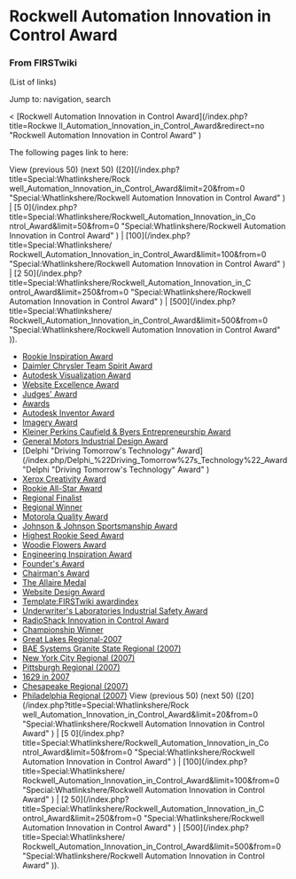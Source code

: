 # Rockwell Automation Innovation in Control Award

### From FIRSTwiki

(List of links)

Jump to: navigation, search

&lt; [Rockwell Automation Innovation in Control Award](/index.php?title=Rockwe
ll_Automation_Innovation_in_Control_Award&redirect=no "Rockwell Automation
Innovation in Control Award" )  

The following pages link to here:

View (previous 50) (next 50) ([20](/index.php?title=Special:Whatlinkshere/Rock
well_Automation_Innovation_in_Control_Award&limit=20&from=0
"Special:Whatlinkshere/Rockwell Automation Innovation in Control Award" ) | [5
0](/index.php?title=Special:Whatlinkshere/Rockwell_Automation_Innovation_in_Co
ntrol_Award&limit=50&from=0 "Special:Whatlinkshere/Rockwell Automation
Innovation in Control Award" ) | [100](/index.php?title=Special:Whatlinkshere/
Rockwell_Automation_Innovation_in_Control_Award&limit=100&from=0
"Special:Whatlinkshere/Rockwell Automation Innovation in Control Award" ) | [2
50](/index.php?title=Special:Whatlinkshere/Rockwell_Automation_Innovation_in_C
ontrol_Award&limit=250&from=0 "Special:Whatlinkshere/Rockwell Automation
Innovation in Control Award" ) | [500](/index.php?title=Special:Whatlinkshere/
Rockwell_Automation_Innovation_in_Control_Award&limit=500&from=0
"Special:Whatlinkshere/Rockwell Automation Innovation in Control Award" )).

  * [Rookie Inspiration Award](/index.php/Rookie_Inspiration_Award "Rookie Inspiration Award" )
  * [Daimler Chrysler Team Spirit Award](/index.php/Daimler_Chrysler_Team_Spirit_Award "Daimler Chrysler Team Spirit Award" )
  * [Autodesk Visualization Award](/index.php/Autodesk_Visualization_Award "Autodesk Visualization Award" )
  * [Website Excellence Award](/index.php/Website_Excellence_Award "Website Excellence Award" )
  * [Judges' Award](/index.php/Judges%27_Award "Judges' Award" )
  * [Awards](/index.php/Awards "Awards" )
  * [Autodesk Inventor Award](/index.php/Autodesk_Inventor_Award "Autodesk Inventor Award" )
  * [Imagery Award](/index.php/Imagery_Award "Imagery Award" )
  * [Kleiner Perkins Caufield &amp; Byers Entrepreneurship Award](/index.php/Kleiner_Perkins_Caufield_%26_Byers_Entrepreneurship_Award "Kleiner Perkins Caufield & Byers Entrepreneurship Award" )
  * [General Motors Industrial Design Award](/index.php/General_Motors_Industrial_Design_Award "General Motors Industrial Design Award" )
  * [Delphi "Driving Tomorrow's Technology" Award](/index.php/Delphi_%22Driving_Tomorrow%27s_Technology%22_Award "Delphi "Driving Tomorrow's Technology" Award" )
  * [Xerox Creativity Award](/index.php/Xerox_Creativity_Award "Xerox Creativity Award" )
  * [Rookie All-Star Award](/index.php/Rookie_All-Star_Award "Rookie All-Star Award" )
  * [Regional Finalist](/index.php/Regional_Finalist "Regional Finalist" )
  * [Regional Winner](/index.php/Regional_Winner "Regional Winner" )
  * [Motorola Quality Award](/index.php/Motorola_Quality_Award "Motorola Quality Award" )
  * [Johnson &amp; Johnson Sportsmanship Award](/index.php/Johnson_%26_Johnson_Sportsmanship_Award "Johnson & Johnson Sportsmanship Award" )
  * [Highest Rookie Seed Award](/index.php/Highest_Rookie_Seed_Award "Highest Rookie Seed Award" )
  * [Woodie Flowers Award](/index.php/Woodie_Flowers_Award "Woodie Flowers Award" )
  * [Engineering Inspiration Award](/index.php/Engineering_Inspiration_Award "Engineering Inspiration Award" )
  * [Founder's Award](/index.php/Founder%27s_Award "Founder's Award" )
  * [Chairman's Award](/index.php/Chairman%27s_Award "Chairman's Award" )
  * [The Allaire Medal](/index.php/The_Allaire_Medal "The Allaire Medal" )
  * [Website Design Award](/index.php/Website_Design_Award "Website Design Award" )
  * [Template:FIRSTwiki awardindex](/index.php/Template:FIRSTwiki_awardindex "Template:FIRSTwiki awardindex" )
  * [Underwriter's Laboratories Industrial Safety Award](/index.php/Underwriter%27s_Laboratories_Industrial_Safety_Award "Underwriter's Laboratories Industrial Safety Award" )
  * [RadioShack Innovation in Control Award](/index.php/RadioShack_Innovation_in_Control_Award "RadioShack Innovation in Control Award" )
  * [Championship Winner](/index.php/Championship_Winner "Championship Winner" )
  * [Great Lakes Regional-2007](/index.php/Great_Lakes_Regional-2007 "Great Lakes Regional-2007" )
  * [BAE Systems Granite State Regional (2007)](/index.php/BAE_Systems_Granite_State_Regional_%282007%29 "BAE Systems Granite State Regional \(2007\)" )
  * [New York City Regional (2007)](/index.php/New_York_City_Regional_%282007%29 "New York City Regional \(2007\)" )
  * [Pittsburgh Regional (2007)](/index.php/Pittsburgh_Regional_%282007%29 "Pittsburgh Regional \(2007\)" )
  * [1629 in 2007](/index.php/1629_in_2007 "1629 in 2007" )
  * [Chesapeake Regional (2007)](/index.php/Chesapeake_Regional_%282007%29 "Chesapeake Regional \(2007\)" )
  * [Philadelphia Regional (2007)](/index.php/Philadelphia_Regional_%282007%29 "Philadelphia Regional \(2007\)" )
View (previous 50) (next 50) ([20](/index.php?title=Special:Whatlinkshere/Rock
well_Automation_Innovation_in_Control_Award&limit=20&from=0
"Special:Whatlinkshere/Rockwell Automation Innovation in Control Award" ) | [5
0](/index.php?title=Special:Whatlinkshere/Rockwell_Automation_Innovation_in_Co
ntrol_Award&limit=50&from=0 "Special:Whatlinkshere/Rockwell Automation
Innovation in Control Award" ) | [100](/index.php?title=Special:Whatlinkshere/
Rockwell_Automation_Innovation_in_Control_Award&limit=100&from=0
"Special:Whatlinkshere/Rockwell Automation Innovation in Control Award" ) | [2
50](/index.php?title=Special:Whatlinkshere/Rockwell_Automation_Innovation_in_C
ontrol_Award&limit=250&from=0 "Special:Whatlinkshere/Rockwell Automation
Innovation in Control Award" ) | [500](/index.php?title=Special:Whatlinkshere/
Rockwell_Automation_Innovation_in_Control_Award&limit=500&from=0
"Special:Whatlinkshere/Rockwell Automation Innovation in Control Award" )).

